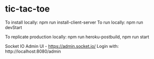 # tic-tac-toe

To install locally: npm run install-client-server
To run locally: npm run devStart

To replicate production locally: npm run heroku-postbuild, npm run start

Socket IO Admin UI - https://admin.socket.io/
Login with: http://localhost:8080/admin
